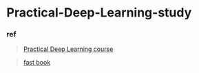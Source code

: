 # Practical-Deep-Learning-study 

### ref
> [Practical Deep Learning course](https://course.fast.ai/)

> [fast book](https://github.com/fastai/fastbook/blob/master/01_intro.ipynb)